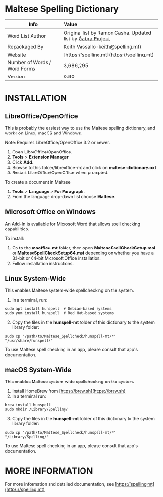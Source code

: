 Maltese Spelling Dictionary
===========================

| Info        | Value           |
| ------------- |:-------------|
| Word List Author      | Original list by Ramon Casha. Updated list by [Ġabra Project](https://mlrs.research.um.edu.mt/resources/gabra) |
| Repackaged By      | Keith Vassallo (keith@spelling.mt)      |  
| Website | [https://spelling.mt](https://spelling.mt)      |
| Number of Words / Word Forms | 3,686,295      |
| Version | 0.80      |

INSTALLATION
============

LibreOffice/OpenOffice
----------------------

This is probably the easiest way to use the Maltese spelling dictionary, and works on
Linux, macOS and Windows.

Note: Requires LibreOffice/OpenOffice 3.2 or newer.

1) Open LibreOffice/OpenOffice.
2) **Tools** > **Extension Manager**
3) Click **Add**.
4) Browse to this folder/libreoffice-mt and click on **maltese-dictionary.oxt**
5) Restart LibreOffice/OpenOffice when prompted.

To create a document in Maltese

1) **Tools** > **Language** > **For Paragraph**.
2) From the language drop-down list choose **Maltese**.

Microsoft Office on Windows
---------------------------

An Add-In is available for Microsoft Word that allows spell checking capabilities.

To install:

1) Go to the **msoffice-mt** folder, then open **MalteseSpellCheckSetup.msi** or **MalteseSpellCheckSetup64.msi** depending on whether you have a 32-bit or 64-bit Microsoft Office installation.
2) Follow installation instructions. 

Linux System-Wide
-----------------

This enables Maltese system-wide spellchecking on the system.

1) In a terminal, run:
```shell
sudo apt install hunspell  # Debian-based systems
sudo yum install hunspell  # Red Hat-based systems
```
2) Copy the files in the **hunspell-mt** folder of this dictionary to the system library folder:
```shell
sudo cp "/path/to/Maltese_Spellcheck/hunspell-mt/*" "/usr/share/hunspell/"
```
To use Maltese spell checking in an app, please consult that app's documentation.

macOS System-Wide
-----------------

This enables Maltese system-wide spellchecking on the system.

1) Install HomeBrew from [https://brew.sh](https://brew.sh)
2) In a terminal run:
```shell
brew install hunspell
sudo mkdir /Library/Spelling/
```
3) Copy the files in the **hunspell-mt** folder of this dictionary to the system library folder:
```shell
sudo cp "/path/to/Maltese_Spellcheck/hunspell-mt/*" "/Library/Spelling/"
```
To use Maltese spell checking in an app, please consult that app's documentation.


MORE INFORMATION
================

For more information and detailed documentation, see [https://spelling.mt](https://spelling.mt)
